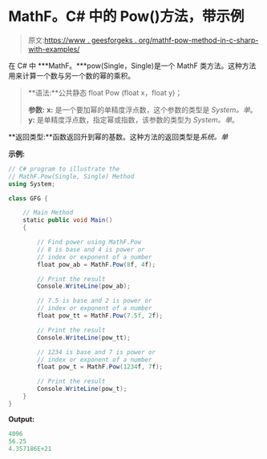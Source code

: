 # MathF。C# 中的 Pow()方法，带示例

> 原文:[https://www . geesforgeks . org/mathf-pow-method-in-c-sharp-with-examples/](https://www.geeksforgeeks.org/mathf-pow-method-in-c-sharp-with-examples/)

在 C# 中 ***MathF。***pow(Single，Single)是一个 MathF 类方法。这种方法用来计算一个数与另一个数的幂的乘积。

> **语法:**公共静态 float Pow (float x，float y)；
> 
> **参数:**
> **x:** 是一个要加幂的单精度浮点数，这个参数的类型是 *System。单*。
> **y:** 是单精度浮点数，指定幂或指数，该参数的类型为 *System。单*。

**返回类型:**函数返回升到幂的基数。这种方法的返回类型是*系统。单*

**示例:**

```cs
// C# program to illustrate the
// MathF.Pow(Single, Single) Method
using System;

class GFG {

    // Main Method
    static public void Main()
    {

        // Find power using MathF.Pow
        // 8 is base and 4 is power or
        // index or exponent of a number
        float pow_ab = MathF.Pow(8f, 4f);

        // Print the result
        Console.WriteLine(pow_ab);

        // 7.5 is base and 2 is power or
        // index or exponent of a number
        float pow_tt = MathF.Pow(7.5f, 2f);

        // Print the result
        Console.WriteLine(pow_tt);

        // 1234 is base and 7 is power or
        // index or exponent of a number
        float pow_t = MathF.Pow(1234f, 7f);

        // Print the result
        Console.WriteLine(pow_t);
    }
}
```

**Output:**

```cs
4096
56.25
4.357186E+21

```